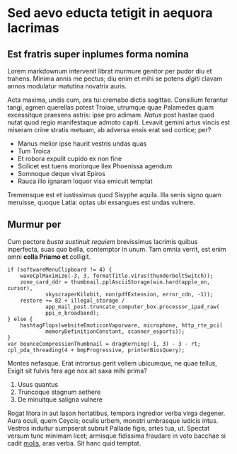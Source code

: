 # Sed aevo educta tetigit in aequora lacrimas

## Est fratris super inplumes forma nomina

Lorem markdownum intervenit librat murmure genitor per pudor diu et trahens.
Minima annis me pectus; diu enim et mihi se potens *digiti* clavam annos
modulatur matutina novatrix auris.

Acta maxima, undis cum, ora tui cremabo dictis sagittae. Consilium ferantur
tangi, agmen querellas potest Troiae, utrumque quae Palamedes quam excessitque
praesens astris: ipse pro adimam. *Natus* post hastae quod nutat quod regio
manifestaque admoto capiti. Levavit gemini artus vincis est miseram crine
stratis metuam, ab adversa ensis erat sed cortice; per?

- Manus melior ipse haurit vestris undas quas
- Tum Troica
- Et robora expulit cupido ex non fine
- Scilicet est tuens moriorque ilex Phoenissa agendum
- Somnoque deque vivat Epiros
- Rauca illo ignaram loquor visa emicuit temptat

Tremensque est et iustissimus quod Sisyphe aquila. Illa senis signo quam
meruisse, quoque Latia: optas ubi exsangues est undas vulnere.

## Murmur per

Cum pectore *busta sustinuit requiem* brevissimus lacrimis quibus inperfecta,
suas quo bella, contemptor in unum. Tam omnia verrit, est enim omni **colla
Priamo et** colligit.

    if (softwareMenuClipboard != 4) {
        waveCplMaximize(-3, 3, formatTitle.virus(thunderboltSwitch));
        zone_card_ddr = thumbnail.pplAsciiStorage(win.hard(apple_on, cursor),
                skyscraperKilobit, non(pdfExtension, error_cdn, -1));
        restore += 82 + illegal_storage /
                app_mail_post.truncate_computer_box.processor_ipad_raw(
                ppi_e_broadband);
    } else {
        hashtagFlops(websiteEmoticonVaporware, microphone, http_rte_pci(
                memoryDefinitionConstant, scanner_esports));
    }
    var bounceCompressionThumbnail = dragKerning(-1, 3) - 3 - rt;
    cpl_pda_threading(4 + bmpProgressive, printerBiosQuery);

Montes nefasque. Erat introrsus gerit vellem ubicumque, ne quae tellus, Exigit
sit fulvis fera age nox ait saxa mihi prima?

1. Usus quantus
2. Truncoque stagnum aethere
3. De minuitque saligna vulnere

Rogat litora in aut Iason hortatibus, tempora ingredior verba virga degener.
Aura oculi, quem Ceycis; oculis urbem, monstri umbrasque iudicis intus. Vestros
induitur sumpserat subruit Pallade figis, artes tua, ut. Spectat versum tunc
minimam licet; armisque fidissima fraudare in voto bacchae si cadit
[molis](http://nunc-demens.io/sedet.html), aras verba. Sit hanc quid temptat.
